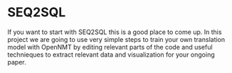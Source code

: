# SEQ2SQL
If you want to start with SEQ2SQL this is a good place to come up. In this project we are going to use very simple steps to train your own translation model with OpenNMT by editing relevant parts of the code and useful technieques to extract relevant data and visualization for your ongoing paper.

